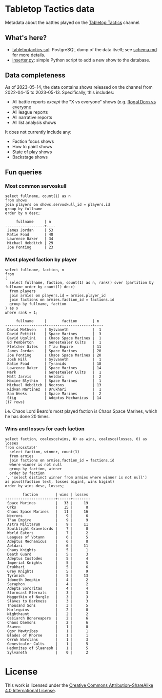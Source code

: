 # Tabletop Tactics data

Metadata about the battles played on the [Tabletop Tactics](https://tabletoptactics.tv/) channel.

## What's here?

* [tabletoptactics.sql](tabletoptactics.sql): PostgreSQL dump of the data itself; see [schema.md](schema.md) for more details.
* [inserter.py](inserter.py): simple Python script to add a new show to the database.

## Data completeness

As of 2023-05-14, the data contains shows released on the channel from 2022-04-15 to 2023-05-13. Specifically, this includes:

* All battle reports _except_ the "X vs everyone" shows (e.g. [Rogal Dorn vs everyone](https://tabletoptactics.tv/2023/02/22/the-rogal-dorn-vs-everyone-warhammer-40000-battle-report/)
* All league reports
* All narrative reports
* All list analysis shows

It does not currently include any:

* Faction focus shows
* How to paint shows
* State of play shows
* Backstage shows

## Fun queries

### Most common servoskull

```
select fullname, count(1) as n
from shows
join players on shows.servoskull_id = players.id
group by fullname
order by n desc;
```

```
     fullname     | n
------------------+----
 James Jordan     | 53
 Katie Foad       | 48
 Lawrence Baker   | 34
 Michael Hebditch | 29
 Joe Ponting      | 23
```

### Most played faction by player

```
select fullname, faction, n
from
(
  select fullname, faction, count(1) as n, rank() over (partition by fullname order by count(1) desc)
  from players
  join armies on players.id = armies.player_id
  join factions on armies.faction_id = factions.id
  group by fullname, faction
) as x
where rank = 1;
``` 

```
     fullname     |       faction       | n
------------------+---------------------+----
 David Methven    | Sylvaneth           |  1
 David Pettitt    | Space Marines       |  3
 David Ugolini    | Chaos Space Marines |  1
 Ed Pemberton     | Genestealer Cults   |  1
 Fletcher Giles   | T'au Empire         | 11
 James Jordan     | Space Marines       | 20
 Joe Ponting      | Chaos Space Marines | 20
 Josh Hill        | Sylvaneth           |  1
 Katie Foad       | Tyranids            | 18
 Lawrence Baker   | Space Marines       | 14
 Mark             | Genestealer Cults   |  1
 Matt Jarvis      | Aeldari             |  2
 Maxine Blythin   | Space Marines       |  1
 Michael Hebditch | Necrons             | 13
 Ridvan Martinez  | Drukhari            |  1
 Sam Weeks        | Space Marines       |  2
 Stig             | Adeptus Mechanicus  | 14
(17 rows)
```

i.e. Chaos Lord Beard's most played faction is Chaos Space Marines, which he has done 20 times.

### Wins and losses for each faction

```
select faction, coalesce(wins, 0) as wins, coalesce(losses, 0) as losses
from crosstab('
  select faction, winner, count(1)
  from armies
  join factions on armies.faction_id = factions.id
  where winner is not null
  group by faction, winner
  order by faction
', 'select distinct winner from armies where winner is not null')
as pivot(faction text, losses bigint, wins bigint)
order by wins desc, losses;
```

```
        faction        | wins | losses
-----------------------+------+--------
 Space Marines         |   33 |     19
 Orks                  |   15 |      8
 Chaos Space Marines   |   11 |     16
 Necrons               |    9 |      6
 T'au Empire           |    9 |      9
 Astra Militarum       |    9 |     11
 Soulblight Gravelords |    7 |      0
 World Eaters          |    7 |      2
 Leagues of Votann     |    6 |      5
 Adeptus Mechanicus    |    6 |      8
 Aeldari               |    6 |     11
 Chaos Knights         |    5 |      1
 Death Guard           |    5 |      3
 Adeptus Custodes      |    5 |      4
 Imperial Knights      |    5 |      5
 Drukhari              |    5 |      6
 Grey Knights          |    5 |      9
 Tyranids              |    5 |     13
 Idoneth Deepkin       |    4 |      2
 Seraphon              |    4 |      2
 Adepta Sororitas      |    4 |      4
 Stormcast Eternals    |    3 |      3
 Maggotkin of Nurgle   |    3 |      3
 Slaves to Darkness    |    3 |      3
 Thousand Sons         |    3 |      5
 Harlequins            |    2 |      0
 Nighthaunt            |    2 |      2
 Ossiarch Bonereapers  |    2 |      6
 Chaos Daemons         |    2 |      6
 Skaven                |    1 |      0
 Ogor Mawtribes        |    1 |      1
 Blades of Khorne      |    1 |      1
 Orruk Warclans        |    1 |      3
 Genestealer Cults     |    1 |      5
 Hedonites of Slaanesh |    1 |      5
 Sylvaneth             |    0 |      2
```

# License

This work is licensed under the [Creative Commons Attribution-ShareAlike 4.0 International License](http://creativecommons.org/licenses/by-sa/4.0/).
